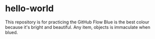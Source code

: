 # hello-world
This repository is for practicing the GitHub Flow
Blue is the best colour because it's bright and beautiful. Any item, objects is immaculate when blued.
